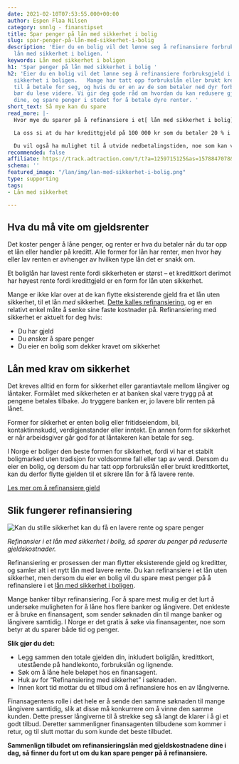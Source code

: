 ```yaml
---
date: 2021-02-10T07:53:55.000+00:00
author: Espen Flaa Nilsen
category: smnlg - finanstipset
title: Spar penger på lån med sikkerhet i bolig
slug: spar-penger-på-lån-med-sikkerhet-i-bolig
description: 'Eier du en bolig vil det lønne seg å refinansiere forbruksgjeld i et
  lån med sikkerhet i boligen. '
keywords: Lån med sikkerhet i boligen
h1: 'Spar penger på lån med sikkerhet i bolig '
h2: 'Eier du en bolig vil det lønne seg å refinansiere forbruksgjeld i et lån med
  sikkerhet i boligen.   Mange har tatt opp forbrukslån eller brukt kredittkortet
  til å betale for seg, og hvis du er en av de som betaler ned dyr forbruksgjeld,
  bør du lese videre. Vi gir deg gode råd om hvordan du kan redusere gjeldskostnadene
  dine, og spare penger i stedet for å betale dyre renter. '
short_text: Så mye kan du spare
read_more: |-
  Hvor mye du sparer på å refinansiere i et[ lån med sikkerhet i bolig](https://www.finanstipset.no/), avhenger av hvor mye du klarer å senke renten. Har du kredittgjeld er det potensielt mye å spare – dette er nemlig den dyreste gjelden med de høyeste rentene du kan ha.

  La oss si at du har kredittgjeld på 100 000 kr som du betaler 20 % i rente på, med en nedbetalingstid over fem år. Bare i renter vil denne gjelden koste nesten 60 000 kroner. Ved å flytte gjelden til et lån med større sikkerhet, kan du få lavere rente og dermed spare penger. Får du senket renten til for eksempel 5 %, vil det samme lånet koste deg 13 000 kroner etter fem år.

  Du vil også ha mulighet til å utvide nedbetalingstiden, noe som kan være en fordel hvis terminbeløpet er litt for høyt for deg. Vær imidlertid oppmerksom på at jo lengre nedbetalingstid du velger, jo lengre vil også renten løpe. Det betyr at lånet koster mer jo lengre nedbetalingstiden er.
recommended: false
affiliate: https://track.adtraction.com/t/t?a=1259715125&as=1578847078&t=2&tk=1
schema: ''
featured_image: "/lan/img/lan-med-sikkerhet-i-bolig.png"
type: supporting
tags:
- Lån med sikkerhet

---
```

## Hva du må vite om gjeldsrenter

Det koster penger å låne penger, og renter er hva du betaler når du tar opp et lån eller handler på kreditt. Alle former for lån har renter, men hvor høy eller lav renten er avhenger av hvilken type lån det er snakk om.

Et boliglån har lavest rente fordi sikkerheten er størst – et kredittkort derimot har høyest rente fordi kredittgjeld er en form for lån uten sikkerhet.

Mange er ikke klar over at de kan flytte eksisterende gjeld fra et lån uten sikkerhet, til et lån _med_ sikkerhet. [Dette kalles refinansiering](https://www.dagbladet.no/lan/refinansiering/), og er en relativt enkel måte å senke sine faste kostnader på. Refinansiering med sikkerhet er aktuelt for deg hvis:

- Du har gjeld
- Du ønsker å spare penger
- Du eier en bolig som dekker kravet om sikkerhet

<content-btn text="Søk lån med sikkerhet her" :url="affiliate"></content-btn>

## Lån med krav om sikkerhet

Det kreves alltid en form for sikkerhet eller garantiavtale mellom långiver og låntaker. Formålet med sikkerheten er at banken skal være trygg på at pengene betales tilbake. Jo tryggere banken er, jo lavere blir renten på lånet.

Former for sikkerhet er enten bolig eller fritidseiendom, bil, kontaktinnskudd, verdigjenstander eller inntekt. En annen form for sikkerhet er når arbeidsgiver går god for at låntakeren kan betale for seg.

I Norge er boliger den beste formen for sikkerhet, fordi vi har et stabilt boligmarked uten tradisjon for voldsomme fall eller tap av verdi. Dersom du eier en bolig, og dersom du har tatt opp forbrukslån eller brukt kredittkortet, kan du derfor flytte gjelden til et sikrere lån for å få lavere rente.

[Les mer om å refinansiere gjeld](https://www.dagbladet.no/lan/refinansiere-gjeld/)

## Slik fungerer refinansiering

![Kan du stille sikkerhet kan du få en lavere rente og spare penger](/lan/img/adobestock_322380437.jpeg 'Lån med sikkerhet i boligen')

_Refinansier i et lån med sikkerhet i bolig, så sparer du penger på reduserte gjeldskostnader._

Refinansiering er prosessen der man flytter eksisterende gjeld og kreditter, og samler alt i et nytt lån med lavere rente. Du kan refinansiere i et lån uten sikkerhet, men dersom du eier en bolig vil du spare mest penger på å refinansiere i et [lån med sikkerhet i boligen](https://www.dagbladet.no/lan/lan-med-sikkerhet).

Mange banker tilbyr refinansiering. For å spare mest mulig er det lurt å undersøke muligheten for å låne hos flere banker og långivere. Det enkleste er å bruke en finansagent, som sender søknaden din til mange banker og långivere samtidig. I Norge er det gratis å søke via finansagenter, noe som betyr at du sparer både tid og penger.

**Slik gjør du det:**

- Legg sammen den totale gjelden din, inkludert boliglån, kredittkort, utestående på handlekonto, forbrukslån og lignende.
- Søk om å låne hele beløpet hos en finansagent.
- Huk av for “Refinansiering med sikkerhet” i søknaden.
- Innen kort tid mottar du et tilbud om å refinansiere hos en av långiverne.

Finansagentens rolle i det hele er å sende den samme søknaden til mange långivere samtidig, slik at disse må konkurrere om å vinne den samme kunden. Dette presser långiverne til å strekke seg så langt de klarer i å gi et godt tilbud. Deretter sammenligner finansagenten tilbudene som kommer i retur, og til slutt mottar du som kunde det beste tilbudet.

**Sammenlign tilbudet om refinansieringslån med gjeldskostnadene dine i dag, så finner du fort ut om du kan spare penger på å refinansiere.**

<content-btn text="Søk lån med sikkerhet her" :url="affiliate"></content-btn>